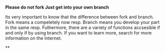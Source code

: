 **Please do not fork Just get into your own branch**

Its very important to know that the difference between fork and branch.
Fork means a compeletely now resp.
Branch means you develop your part in the same resp. 
Futhermore, there are a variety of functions accsesible if and only if by using branch.
If you want to learn more, search for more information on the Internet.

**
